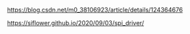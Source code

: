 
https://blog.csdn.net/m0_38106923/article/details/124364676

https://siflower.github.io/2020/09/03/spi_driver/

